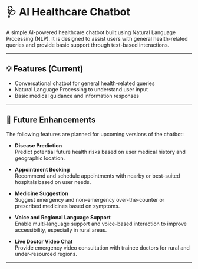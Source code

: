 # 🩺 AI Healthcare Chatbot

A simple AI-powered healthcare chatbot built using Natural Language Processing (NLP). It is designed to assist users with general health-related queries and provide basic support through text-based interactions.

---

## 💡 Features (Current)

- Conversational chatbot for general health-related queries
- Natural Language Processing to understand user input
- Basic medical guidance and information responses

---

## 🔮 Future Enhancements

The following features are planned for upcoming versions of the chatbot:

- **Disease Prediction**  
  Predict potential future health risks based on user medical history and geographic location.

- **Appointment Booking**  
  Recommend and schedule appointments with nearby or best-suited hospitals based on user needs.

- **Medicine Suggestion**  
  Suggest emergency and non-emergency over-the-counter or prescribed medicines based on symptoms.

- **Voice and Regional Language Support**  
  Enable multi-language support and voice-based interaction to improve accessibility, especially in rural areas.

- **Live Doctor Video Chat**  
  Provide emergency video consultation with trainee doctors for rural and under-resourced regions.

---


